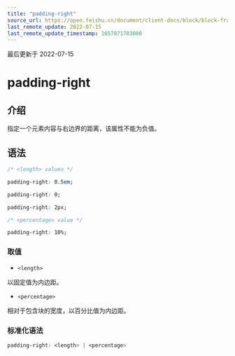 ```yaml
---
title: "padding-right"
source_url: https://open.feishu.cn/document/client-docs/block/block-frame/code-components-and-structure/view-layer/ttss/attributes/box-model/padding-right
last_remote_update: 2022-07-15
last_remote_update_timestamp: 1657871783000
---
```

最后更新于 2022-07-15

# padding-right

## 介绍

指定一个元素内容与右边界的距离，该属性不能为负值。

## 语法

```css
/* <length> values */

padding-right: 0.5em;

padding-right: 0;

padding-right: 2px;

/* <percentage> value */

padding-right: 10%;
```

### 取值

-   `<length>`

以固定值为内边距。

-   `<percentage>`

相对于包含块的宽度，以百分比值为内边距。

### 标准化语法

```css
padding-right: <length> | <percentage>
```
